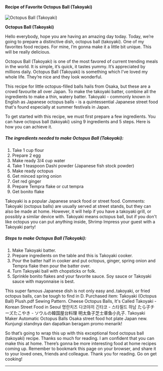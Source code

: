             

#### Recipe of Favorite Octopus Ball (Takoyaki)

![Octopus Ball (Takoyaki)](https://img-global.cpcdn.com/recipes/6626c8ebc4544207/751x532cq70/octopus-ball-takoyaki-recipe-main-photo.jpg)

**Octopus Ball (Takoyaki)**

Hello everybody, hope you are having an amazing day today. Today, we’re going to prepare a distinctive dish, octopus ball (takoyaki). One of my favorites food recipes. For mine, I’m gonna make it a little bit unique. This will be really delicious.

Octopus Ball (Takoyaki) is one of the most favored of current trending meals in the world. It is simple, it’s quick, it tastes yummy. It’s appreciated by millions daily. Octopus Ball (Takoyaki) is something which I’ve loved my whole life. They’re nice and they look wonderful.

This recipe for little octopus-filled balls hails from Osaka, but these are a crowd favourite all over Japan. To make the takoyaki batter, combine all the ingredients to make a thin, watery batter. Takoyaki - commonly known in English as Japanese octopus balls - is a quintessential Japanese street food that's found especially at summer festivals in Japan.

To get started with this recipe, we must first prepare a few ingredients. You can have octopus ball (takoyaki) using 9 ingredients and 5 steps. Here is how you can achieve it.

##### The ingredients needed to make Octopus Ball (Takoyaki):

1.  Take 1 cup flour
2.  Prepare 2 egg
3.  Make ready 3/4 cup water
4.  Take 1 teaspoon Dashi powder (Japanese fish stock powder)
5.  Make ready octopus
6.  Get minced spring onion
7.  Get red ginger
8.  Prepare Tempra flake or cut tempra
9.  Get bonito flake

Takoyaki is a popular Japanese snack food or street food. Comments: Takoyaki (octopus balls) are usually served at street stands, but they can also be made at home. However, it will help if you have a takoyaki grill, or possibly a similar device with. Takoyaki means octopus ball, but if you don't like octopus you can put anything inside, Shrimp Impress your guest with a Takoyaki party!

##### Steps to make Octopus Ball (Takoyaki):

1.  Make Takoyaki batter.
2.  Prepare ingredients on the table and this is Takoyaki cooker.
3.  Pour the batter half in cooker and put octopus, ginger, spring onion and Tempra flake then pour the batter over.
4.  Turn Takoyaki ball with chopsticks or folk.
5.  Sprinkle bonito flakes and your favorite sauce. Soy sauce or Takoyaki sauce with mayonnaise is best.

This super famous Japanese dish is not only easy and..takoyaki, or fried octopus balls, can be tough to find in D. Purchased item: Takoyaki (Octopus Ball) Plush.pdf Sewing Pattern. Cheese Octopus Balls, It's Called Takoyaki - Korean Street Food in Seoul 명란치즈 다코야끼 긴타코 - 스타필드 하남 たら子チーズたこやき - ソウルの韓国屋台料理 明太鱼子芝士章鱼小丸子. Takoyaki Maker Automatic Octopus Balls Osaka street food hot plate Japan new. Kunjungi standnya dan dapatkan beragam promo menarik!

So that’s going to wrap this up with this exceptional food octopus ball (takoyaki) recipe. Thanks so much for reading. I am confident that you can make this at home. There’s gonna be more interesting food at home recipes coming up. Remember to bookmark this page on your browser, and share it to your loved ones, friends and colleague. Thank you for reading. Go on get cooking!

* * *